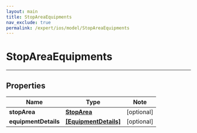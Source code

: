 ```yaml
---
layout: main
title: StopAreaEquipments
nav_exclude: true
permalink: /expert/ios/model/StopAreaEquipments
---
```


# StopAreaEquipments

---

## Properties

Name | Type | Note
---- | ---- | ----
**stopArea** | [**StopArea**](StopArea.md) | [optional] 
**equipmentDetails** | [**[EquipmentDetails]**](EquipmentDetails.md) | [optional] 

